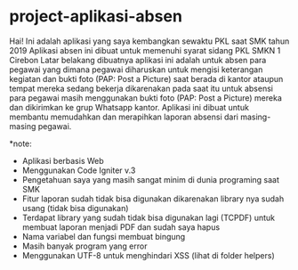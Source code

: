 # project-aplikasi-absen
Hai! Ini adalah aplikasi yang saya kembangkan sewaktu PKL saat SMK tahun 2019
Aplikasi absen ini dibuat untuk memenuhi syarat sidang PKL SMKN 1 Cirebon
Latar belakang dibuatnya aplikasi ini adalah untuk absen para pegawai yang dimana pegawai diharuskan untuk mengisi keterangan kegiatan dan bukti foto (PAP: Post a Picture) saat berada di kantor ataupun tempat mereka sedang bekerja dikarenakan pada saat itu untuk absensi para pegawai masih menggunakan bukti foto (PAP: Post a Picture) mereka dan dikirimkan ke grup Whatsapp kantor. Aplikasi ini dibuat untuk membantu memudahkan dan merapihkan laporan absensi dari masing-masing pegawai.


*note:
- Aplikasi berbasis Web
- Menggunakan Code Igniter v.3
- Pengetahuan saya yang masih sangat minim di dunia programing saat SMK
- Fitur laporan sudah tidak bisa digunakan dikarenakan library nya sudah usang (tidak bisa digunakan)
- Terdapat library yang sudah tidak bisa digunakan lagi (TCPDF) untuk membuat laporan menjadi PDF dan sudah saya hapus
- Nama variabel dan fungsi membuat bingung
- Masih banyak program yang error
- Menggunakan UTF-8 untuk menghindari XSS (lihat di folder helpers)

